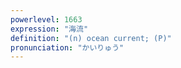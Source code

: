 ```yaml
---
powerlevel: 1663
expression: "海流"
definition: "(n) ocean current; (P)"
pronunciation: "かいりゅう"
---
```

